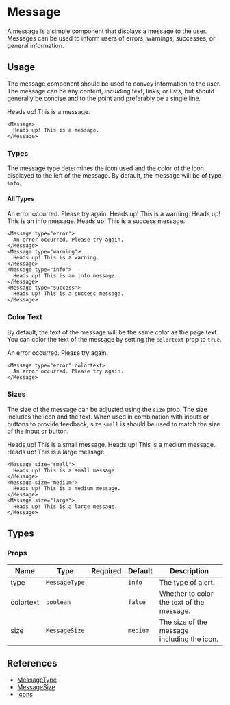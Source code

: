 <script>
import Message from '$lib/components/Message.svelte';
import DocsExample from '$lib/components/utils/DocsExample.svelte';
</script>

# Message

A message is a simple component that displays a message to the user. Messages can be used to inform users of errors, warnings, successes, or general information.

## Usage

The message component should be used to convey information to the user. The message can be any content, including text, links, or lists, but should generally be concise and to the point and preferably be a single line.

<DocsExample>
  <Message>
    Heads up! This is a message.
  </Message>
</DocsExample>

```svelte
<Message>
  Heads up! This is a message.
</Message>
```

### Types

The message type determines the icon used and the color of the icon displayed to the left of the message. By default, the message will be of type `info`.

#### All Types

<DocsExample>
  <Message type="error">
    An error occurred. Please try again.
  </Message>
</DocsExample>
<DocsExample>
  <Message type="warning">
    Heads up! This is a warning.
  </Message>
</DocsExample>
<DocsExample>
  <Message type="info">
    Heads up! This is an info message.
  </Message>
</DocsExample>
<DocsExample>
  <Message type="success">
    Heads up! This is a success message.
  </Message>
</DocsExample>

```svelte
<Message type="error">
  An error occurred. Please try again.
</Message>
<Message type="warning">
  Heads up! This is a warning.
</Message>
<Message type="info">
  Heads up! This is an info message.
</Message>
<Message type="success">
  Heads up! This is a success message.
</Message>
```

### Color Text

By default, the text of the message will be the same color as the page text. You can color the text of the message by setting the `colortext` prop to `true`.

<DocsExample>
  <Message type="error" colortext>
    An error occurred. Please try again.
  </Message>
</DocsExample>

```svelte
<Message type="error" colortext>
  An error occurred. Please try again.
</Message>
```

### Sizes

The size of the message can be adjusted using the `size` prop. The size includes the icon and the text. When used in combination with inputs or buttons to provide feedback, size `small` is should be used to match the size of the input or button.

<DocsExample>
  <Message size="small">
    Heads up! This is a small message.
  </Message>
</DocsExample>
<DocsExample>
  <Message size="medium">
    Heads up! This is a medium message.
  </Message>
</DocsExample>
<DocsExample>
  <Message size="large">
    Heads up! This is a large message.
  </Message>
</DocsExample>

```svelte
<Message size="small">
  Heads up! This is a small message.
</Message>
<Message size="medium">
  Heads up! This is a medium message.
</Message>
<Message size="large">
  Heads up! This is a large message.
</Message>
```

## Types

### Props

| Name      | Type          | Required | Default  | Description                                 |
| --------- | ------------- | -------- | -------- | ------------------------------------------- |
| type      | `MessageType` |          | `info`   | The type of alert.                          |
| colortext | `boolean`     |          | `false`  | Whether to color the text of the message.   |
| size      | `MessageSize` |          | `medium` | The size of the message including the icon. |

## References

- [MessageType](/docs/types/message#messagetype)
- [MessageSize](/docs/types/message#messagesize)
- [Icons](/docs/design/icons)
